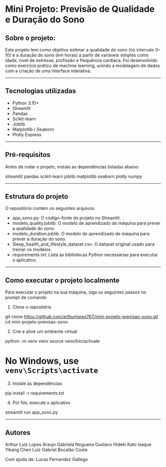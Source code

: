# Mini Projeto: Previsão de Qualidade e Duração do Sono


## Sobre o projeto:
Este projeto tem como objetivo estimar a qualidade do sono (no intervalo 0–10) e a duração do sono (em horas) a partir de variáveis simples como idade, nível de estresse, profissão e frequência cardíaca. Foi desenvolvido como exercício prático de machine learning, unindo a modelagem de dados com a criação de uma interface interativa.

---

## Tecnologias utilizadas
- Python 3.10+
- Streamlit
- Pandas
- Scikit-learn
- Joblib
- Matplotlib / Seaborn
- Plotly Express 

---

## Pré-requisitos
Antes de rodar o projeto, instale as dependências listadas abaixo:

streamlit
pandas
scikit-learn
joblib
matplotlib
seaborn
plotly
numpy

---

## Estrutura do projeto
O repositório contém os seguintes arquivos:
- app_sono.py: O código-fonte do projeto no Streamlit.
- modelo_quality.joblib: O modelo de aprendizado de máquina para prever a qualidade do sono.
- modelo_duration.joblib: O modelo de aprendizado de máquina para prever a duração do sono.
- Sleep_health_and_lifestyle_dataset.csv: O dataset original usado para treinar os modelos.
- requirements.txt: Lista as bibliotecas Python necessárias para executar o aplicativo.

---

## Como executar o projeto localmente
Para executar o projeto na sua máquina, siga os seguintes passos no prompt de comando
1. Clone o repositório

git clone https://github.com/arthurlopes767/mini-projeto-previsao-sono.git
cd mini-projeto-previsao-sono

2. Crie e ative um ambiente virtual

python -m venv venv
source venv/bin/activate  
# No Windows, use `venv\Scripts\activate`

3. Instale as dependências

pip install -r requirements.txt

4. Por fim, execute o aplicativo

streamlit run app_sono.py

---

## Autores

Arthur Luiz Lopes Araujo
Gabriela Nogueira
Gustavo Hideki Kato
Isaque Yikang Chen
Luiz Gabriel Bocalão Costa

Com ajuda de: Lucas Fernandez Gallego